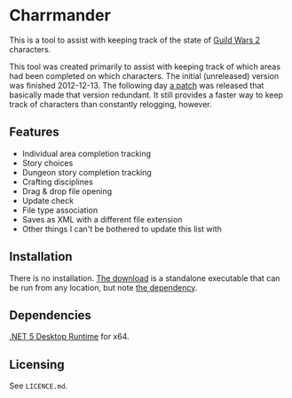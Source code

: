 # Charrmander

This is a tool to assist with keeping track of the state of [Guild Wars 2][GW2] characters.

This tool was created primarily to assist with keeping track of which areas had been completed on which characters. The initial (unreleased) version was finished 2012-12-13. The following day [a patch][patch-12-12-14] was released that basically made that version redundant. It still provides a faster way to keep track of characters than constantly relogging, however.

## Features

* Individual area completion tracking
* Story choices
* Dungeon story completion tracking
* Crafting disciplines
* Drag & drop file opening
* Update check
* File type association
* Saves as XML with a different file extension
* Other things I can't be bothered to update this list with

## Installation

There is no installation. [The download][download] is a standalone executable that can be run from any location, but note [the dependency](#dependencies).

## Dependencies

[.NET 5 Desktop Runtime][dotnet] for x64.

## Licensing

See `LICENCE.md`.

[GW2]: https://www.guildwars2.com/
[patch-12-12-14]: http://wiki.guildwars2.com/wiki/Game_updates/2012-12-14
[dotnet]: https://dotnet.microsoft.com/download/dotnet/5.0/runtime
[download]: https://bitbucket.org/jokum/charrmander/downloads
